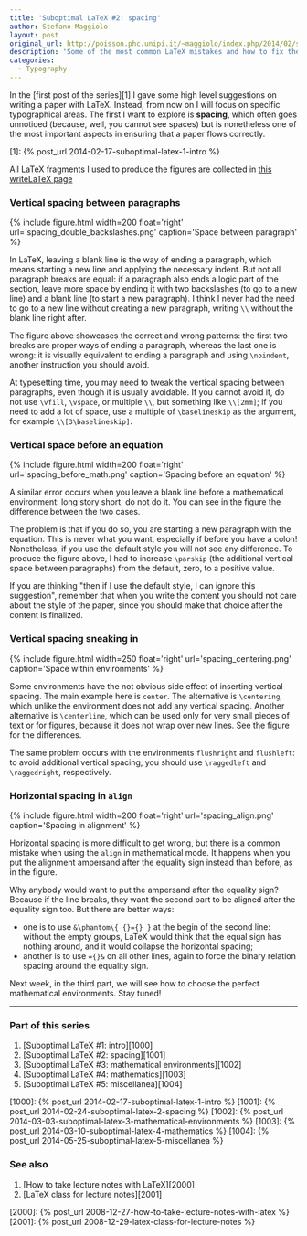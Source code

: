 ```yaml
---
title: 'Suboptimal LaTeX #2: spacing'
author: Stefano Maggiolo
layout: post
original_url: http://poisson.phc.unipi.it/~maggiolo/index.php/2014/02/suboptimal-latex-2-spacing/
description: 'Some of the most common LaTeX mistakes and how to fix them. This part focuses on spacing errors: even if you cannot see it, it does not mean it is not important.'
categories:
  - Typography
---
```

In the [first post of the series][1] I gave some high level suggestions on writing a paper with LaTeX. Instead, from now on I will focus on specific typographical areas. The first I want to explore is **spacing**, which often goes unnoticed (because, well, you cannot see spaces) but is nonetheless one of the most important aspects in ensuring that a paper flows correctly.

 [1]: {% post_url 2014-02-17-suboptimal-latex-1-intro %}

<!--more-->

All LaTeX fragments I used to produce the figures are collected in [this writeLaTeX page][2]

 [2]: https://www.writelatex.com/read/kxrzggsvbxkv

### Vertical spacing between paragraphs

{% include figure.html width=200 float='right' url='spacing_double_backslashes.png' caption='Space between paragraph' %}

In LaTeX, leaving a blank line is the way of ending a paragraph, which means starting a new line and applying the necessary indent. But not all paragraph breaks are equal: if a paragraph also ends a logic part of the section, leave more space by ending it with two backslashes (to go to a new line) and a blank line (to start a new paragraph). I think I never had the need to go to a new line without creating a new paragraph, writing `\\` without the blank line right after.

The figure above showcases the correct and wrong patterns: the first two breaks are proper ways of ending a paragraph, whereas the last one is wrong: it is visually equivalent to ending a paragraph and using `\noindent`, another instruction you should avoid.

At typesetting time, you may need to tweak the vertical spacing between paragraphs, even though it is usually avoidable. If you cannot avoid it, do not use `\vfill`, `\vspace`, or multiple `\\`, but something like `\\[2mm]`; if you need to add a lot of space, use a multiple of `\baselineskip` as the argument, for example `\\[3\baselineskip]`.

### Vertical space before an equation

{% include figure.html width=200 float='right' url='spacing_before_math.png' caption='Spacing before an equation' %}

A similar error occurs when you leave a blank line before a mathematical environment: long story short, do not do it. You can see in the figure the difference between the two cases.

The problem is that if you do so, you are starting a new paragraph with the equation. This is never what you want, especially if before you have a colon! Nonetheless, if you use the default style you will not see any difference. To produce the figure above, I had to increase `\parskip` (the additional vertical space between paragraphs) from the default, zero, to a positive value.

If you are thinking "then if I use the default style, I can ignore this suggestion", remember that when you write the content you should not care about the style of the paper, since you should make that choice after the content is finalized.

### Vertical spacing sneaking in

{% include figure.html width=250 float='right' url='spacing_centering.png' caption='Space within environments' %}

Some environments have the not obvious side effect of inserting vertical spacing. The main example here is `center`. The alternative is `\centering`, which unlike the environment does not add any vertical spacing. Another alternative is `\centerline`, which can be used only for very small pieces of text or for figures, because it does not wrap over new lines. See the figure for the differences.

The same problem occurs with the environments `flushright` and `flushleft`: to avoid additional vertical spacing, you should use `\raggedleft` and `\raggedright`, respectively.

### Horizontal spacing in `align`

{% include figure.html width=200 float='right' url='spacing_align.png' caption='Spacing in alignment' %}

Horizontal spacing is more difficult to get wrong, but there is a common mistake when using the `align` in mathematical mode. It happens when you put the alignment ampersand <emph>after</emph> the equality sign instead than before, as in the figure.

Why anybody would want to put the ampersand after the equality sign? Because if the line breaks, they want the second part to be aligned after the equality sign too. But there are better ways:

  * one is to use `&\phantom\{ {}={} }` at the begin of the second line: without the empty groups, LaTeX would think that the equal sign has nothing around, and it would collapse the horizontal spacing;
  * another is to use `={}&` on all other lines, again to force the binary relation spacing around the equality sign.

Next week, in the third part, we will see how to choose the perfect mathematical environments. Stay tuned!

<!-- DO NOT EDIT BELOW THIS LINE -->
* * *

### Part of this series

1. [Suboptimal LaTeX #1: intro][1000]
1. [Suboptimal LaTeX #2: spacing][1001]
1. [Suboptimal LaTeX #3: mathematical environments][1002]
1. [Suboptimal LaTeX #4: mathematics][1003]
1. [Suboptimal LaTeX #5: miscellanea][1004]

 [1000]: {% post_url 2014-02-17-suboptimal-latex-1-intro %}
 [1001]: {% post_url 2014-02-24-suboptimal-latex-2-spacing %}
 [1002]: {% post_url 2014-03-03-suboptimal-latex-3-mathematical-environments %}
 [1003]: {% post_url 2014-03-10-suboptimal-latex-4-mathematics %}
 [1004]: {% post_url 2014-05-25-suboptimal-latex-5-miscellanea %}


### See also

1. [How to take lecture notes with LaTeX][2000]
1. [LaTeX class for lecture notes][2001]

 [2000]: {% post_url 2008-12-27-how-to-take-lecture-notes-with-latex %}
 [2001]: {% post_url 2008-12-29-latex-class-for-lecture-notes %}
